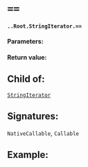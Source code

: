 # `==`

#### `..Root.StringIterator.==`

#### Parameters:

#### Return value:

## Child of:

[`StringIterator`](docs..Root.StringIterator.md)

## Signatures:

`NativeCallable`, `Callable`



## Example:

